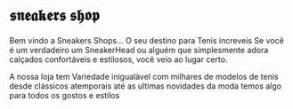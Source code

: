 # 𝖘𝖓𝖊𝖆𝖐𝖊𝖗𝖘 𝖘𝖍𝖔𝖕

Bem  vindo a Sneakers Shops... O seu destino para Tenis increveis
 Se você é um verdadeiro um SneakerHead ou alguém que simplesmente adora calçados confortáveis e estilosos, você veio ao lugar certo.


A nossa loja tem Variedade inigualàvel com milhares de modelos de tenis desde clássicos atemporais até as ultimas novidades da moda
temos algo para todos os gostos e estilos
